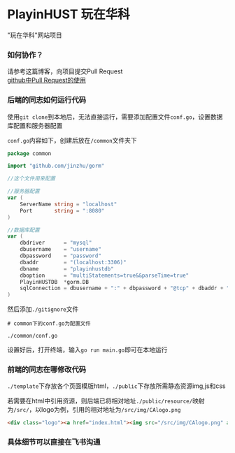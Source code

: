 # PlayinHUST 玩在华科
"玩在华科"网站项目

### 如何协作？
请参考这篇博客，向项目提交Pull Request  
[github中Pull Request的使用](https://tsailooy.top/2023/10/30/github%E4%B8%ADPullRequest%E7%9A%84%E4%BD%BF%E7%94%A8/)

### 后端的同志如何运行代码
使用`git clone`到本地后，无法直接运行，需要添加配置文件`conf.go`，设置数据库配置和服务器配置

`conf.go`内容如下，创建后放在`/common`文件夹下
```go
package common

import "github.com/jinzhu/gorm"

//这个文件用来配置

//服务器配置
var (
	ServerName string = "localhost"
	Port       string = ":8080"
)

//数据库配置
var (
	dbdriver      = "mysql"
	dbusername    = "username"
	dbpassword    = "password"
	dbaddr        = "(localhost:3306)"
	dbname        = "playinhustdb"
	dboption      = "multiStatements=true&&parseTime=true"
	PlayinHUSTDB  *gorm.DB
	sqlConnection = dbusername + ":" + dbpassword + "@tcp" + dbaddr + "/" + dbname + "?" + dboption
)
```

然后添加`./gitignore`文件
```./gitignore
# common下的conf.go为配置文件

./common/conf.go
```

设置好后，打开终端，输入`go run main.go`即可在本地运行

### 前端的同志在哪修改代码

`./template`下存放各个页面模版html，`./public`下存放所需静态资源img,js和css

若需要在html中引用资源，则后端已将相对地址`./public/resource/`映射为`/src/`，以logo为例，引用的相对地址为`/src/img/CAlogo.png`

```html
<div class="logo"><a href="index.html"><img src="/src/img/CAlogo.png" alt="Logo"></a></div>
```

### 具体细节可以直接在飞书沟通